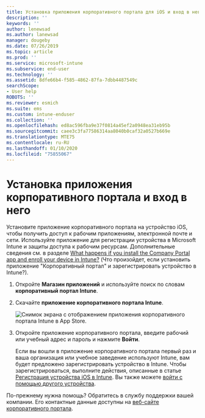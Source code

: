 ```yaml
---
title: Установка приложения корпоративного портала для iOS и вход в него | Документы Майкрософт
description: ''
keywords: ''
author: lenewsad
ms.author: lanewsad
manager: dougeby
ms.date: 07/26/2019
ms.topic: article
ms.prod: ''
ms.service: microsoft-intune
ms.subservice: end-user
ms.technology: ''
ms.assetid: 8dfe66b4-f585-4862-87fa-7dbb4487549c
searchScope:
- User help
ROBOTS: ''
ms.reviewer: esmich
ms.suite: ems
ms.custom: intune-enduser
ms.collection: ''
ms.openlocfilehash: ed8ac596fba9e37f0814a45ef2a0948ea31eb95b
ms.sourcegitcommit: caee3c3fa77586314aa8040b0caf32a0527b669e
ms.translationtype: MTE75
ms.contentlocale: ru-RU
ms.lasthandoff: 01/10/2020
ms.locfileid: "75855067"
---
```

# <a name="install-and-sign-in-to-the-company-portal-app"></a>Установка приложения корпоративного портала и вход в него

Установите приложение корпоративного портала на устройство iOS, чтобы получить доступ к рабочим приложениям, электронной почте и сети. Используйте приложение для регистрации устройства в Microsoft Intune и защиты доступа к рабочим ресурсам. Дополнительные сведения см. в разделе [What happens if you install the Company Portal app and enroll your device in Intune?](what-happens-if-you-install-the-company-portal-app-and-enroll-your-device-in-intune-ios.md) (Что произойдет, если установить приложение "Корпоративный портал" и зарегистрировать устройство в Intune?).

1. Откройте **Магазин приложений** и используйте поиск по словам **корпоративный портал Intune**.

2. Скачайте **приложение корпоративного портала Intune**.

    ![Снимок экрана с отображением приложения корпоративного портала Intune в App Store.](./media/cp-ios-redesign-after-1904.PNG)  

3. Откройте приложение корпоративного портала, введите рабочий или учебный адрес и пароль и нажмите **Войти**.

    Если вы вошли в приложение корпоративного портала первый раз и ваша организация или учебное заведение используют Intune, вам будет предложено зарегистрировать устройство в Intune. Чтобы зарегистрироваться, выполните действия, описанные в статье [Регистрация устройства iOS в Intune](enroll-your-device-in-intune-ios.md). Вы также можете [войти с помощью другого устройства](https://docs.microsoft.com/intune-user-help/sign-in-to-the-company-portal#sign-in-from-another-device).

По-прежнему нужна помощь? Обратитесь в службу поддержки вашей компании. Его контактные данные доступны на [веб-сайте корпоративного портала](https://go.microsoft.com/fwlink/?linkid=2010980).
